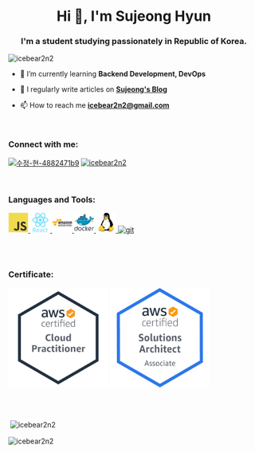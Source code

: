 <h1 align="center">Hi 👋, I'm Sujeong Hyun</h1>
<h3 align="center">I'm a student studying passionately in Republic of Korea.</h3>

<p align="left"> <img src="https://komarev.com/ghpvc/?username=icebear2n2&label=Profile%20views&color=0e75b6&style=flat" alt="icebear2n2" /> </p>

- 🌱 I’m currently learning **Backend Development, DevOps**

- 📝 I regularly write articles on <a href="https://icebear2n2.github.io/">**Sujeong's Blog**</a>

- 📫 How to reach me **<icebear2n2@gmail.com>**

<br/>

<h3 align="left">Connect with me:</h3>
<p align="left">
<a href="https://linkedin.com/in/수정-현-4882471b9" target="blank"><img align="center" src="https://raw.githubusercontent.com/rahuldkjain/github-profile-readme-generator/master/src/images/icons/Social/linked-in-alt.svg" alt="수정-현-4882471b9" height="30" width="40" /></a>
<a href="https://instagram.com/icebear2n2" target="blank"><img align="center" src="https://raw.githubusercontent.com/rahuldkjain/github-profile-readme-generator/master/src/images/icons/Social/instagram.svg" alt="icebear2n2" height="30" width="40" /></a>
</p>

<br/>

<h3 align="left">Languages and Tools:</h3>
<p align="left">
<a href="https://developer.mozilla.org/en-US/docs/Web/JavaScript" target="_blank"> <img src="https://raw.githubusercontent.com/devicons/devicon/master/icons/javascript/javascript-original.svg" alt="javascript" width="40" height="40"/> </a> <a href="https://reactjs.org/" target="_blank"> <img src="https://raw.githubusercontent.com/devicons/devicon/master/icons/react/react-original-wordmark.svg" alt="react" width="40" height="40"/> </a> <a href="https://aws.amazon.com" target="_blank"> <img src="https://raw.githubusercontent.com/devicons/devicon/master/icons/amazonwebservices/amazonwebservices-original-wordmark.svg" alt="aws" width="40" height="40"/> </a> <a href="https://www.docker.com/" target="_blank"> <img src="https://raw.githubusercontent.com/devicons/devicon/master/icons/docker/docker-original-wordmark.svg" alt="docker" width="40" height="40"/> </a> <a href="https://www.linux.org/" target="_blank"> <img src="https://raw.githubusercontent.com/devicons/devicon/master/icons/linux/linux-original.svg" alt="linux" width="40" height="40"/> </a> <a href="https://git-scm.com/" target="_blank"> <img src="https://www.vectorlogo.zone/logos/git-scm/git-scm-icon.svg" alt="git" width="40" height="40"/> </a>
</p>

<br/>
<br/>

<h3 align="left">Certificate:</h3>
<p align="left">
<img width=200 src="/img/AWS-Cloud.png">
<img width=200 src="/img/AWS-SAA-b.png">
</p>

<br/>
<br/>

<!-- <p><img align="left" src="https://github-readme-stats.vercel.app/api/top-langs?username=icebear2n2&show_icons=true&locale=en&layout=compact" alt="icebear2n2" /></p> -->

<p>&nbsp;<img align="center" src="https://github-readme-stats.vercel.app/api?username=icebear2n2&show_icons=true&locale=en" alt="icebear2n2" /></p>

<p><img align="center" src="https://github-readme-streak-stats.herokuapp.com/?user=icebear2n2&" alt="icebear2n2" /></p>

